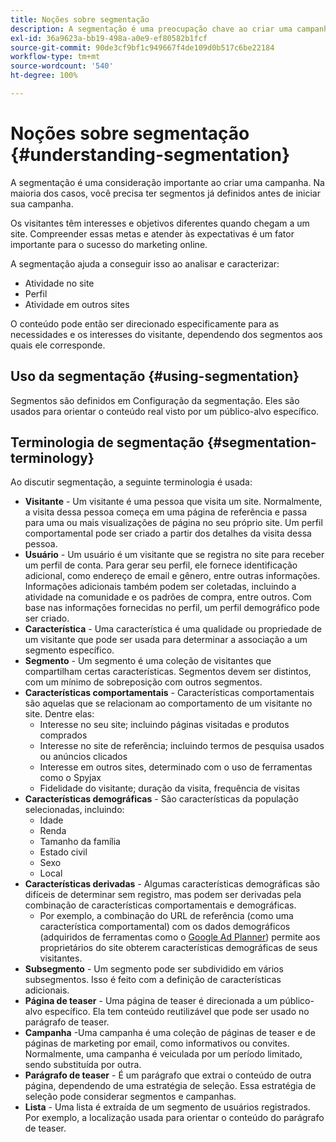 ```yaml
---
title: Noções sobre segmentação
description: A segmentação é uma preocupação chave ao criar uma campanha
exl-id: 36a9623a-bb19-498a-a0e9-ef80582b1fcf
source-git-commit: 90de3cf9bf1c949667f4de109d0b517c6be22184
workflow-type: tm+mt
source-wordcount: '540'
ht-degree: 100%

---
```


# Noções sobre segmentação {#understanding-segmentation}

A segmentação é uma consideração importante ao criar uma campanha. Na maioria dos casos, você precisa ter segmentos já definidos antes de iniciar sua campanha.

Os visitantes têm interesses e objetivos diferentes quando chegam a um site. Compreender essas metas e atender às expectativas é um fator importante para o sucesso do marketing online.

A segmentação ajuda a conseguir isso ao analisar e caracterizar:

* Atividade no site
* Perfil
* Atividade em outros sites

O conteúdo pode então ser direcionado especificamente para as necessidades e os interesses do visitante, dependendo dos segmentos aos quais ele corresponde.

## Uso da segmentação {#using-segmentation}

Segmentos são definidos em Configuração da segmentação. Eles são usados para orientar o conteúdo real visto por um público-alvo específico.<!--Segments are defined in [Configuring Segmentation](/help/sites-administering/campaign-segmentation.md). They are used to steer the actual content seen by a specific target audience.-->

## Terminologia de segmentação {#segmentation-terminology}

Ao discutir segmentação, a seguinte terminologia é usada:

* **Visitante** - Um visitante é uma pessoa que visita um site. Normalmente, a visita dessa pessoa começa em uma página de referência e passa para uma ou mais visualizações de página no seu próprio site. Um perfil comportamental pode ser criado a partir dos detalhes da visita dessa pessoa.
* **Usuário** - Um usuário é um visitante que se registra no site para receber um perfil de conta. Para gerar seu perfil, ele fornece identificação adicional, como endereço de email e gênero, entre outras informações. Informações adicionais também podem ser coletadas, incluindo a atividade na comunidade e os padrões de compra, entre outros. Com base nas informações fornecidas no perfil, um perfil demográfico pode ser criado.
* **Característica** - Uma característica é uma qualidade ou propriedade de um visitante que pode ser usada para determinar a associação a um segmento específico.
* **Segmento** - Um segmento é uma coleção de visitantes que compartilham certas características. Segmentos devem ser distintos, com um mínimo de sobreposição com outros segmentos.
* **Características comportamentais** - Características comportamentais são aquelas que se relacionam ao comportamento de um visitante no site. Dentre elas:
   * Interesse no seu site; incluindo páginas visitadas e produtos comprados
   * Interesse no site de referência; incluindo termos de pesquisa usados ou anúncios clicados
   * Interesse em outros sites, determinado com o uso de ferramentas como o Spyjax
   * Fidelidade do visitante; duração da visita, frequência de visitas
* **Características demográficas** - São características da população selecionadas, incluindo:
   * Idade
   * Renda
   * Tamanho da família
   * Estado civil
   * Sexo
   * Local
* **Características derivadas** - Algumas características demográficas são difíceis de determinar sem registro, mas podem ser derivadas pela combinação de características comportamentais e demográficas.
   * Por exemplo, a combinação do URL de referência (como uma característica comportamental) com os dados demográficos (adquiridos de ferramentas como o [Google Ad Planner](https://www.google.com/adplanner/)) permite aos proprietários do site obterem características demográficas de seus visitantes.
* **Subsegmento** - Um segmento pode ser subdividido em vários subsegmentos. Isso é feito com a definição de características adicionais.
* **Página de teaser** - Uma página de teaser é direcionada a um público-alvo específico. Ela tem conteúdo reutilizável que pode ser usado no parágrafo de teaser.
* **Campanha** -Uma campanha é uma coleção de páginas de teaser e de páginas de marketing por email, como informativos ou convites. Normalmente, uma campanha é veiculada por um período limitado, sendo substituída por outra.
* **Parágrafo de teaser** - É um parágrafo que extrai o conteúdo de outra página, dependendo de uma estratégia de seleção. Essa estratégia de seleção pode considerar segmentos e campanhas.
* **Lista** - Uma lista é extraída de um segmento de usuários registrados. Por exemplo, a localização usada para orientar o conteúdo do parágrafo de teaser.
